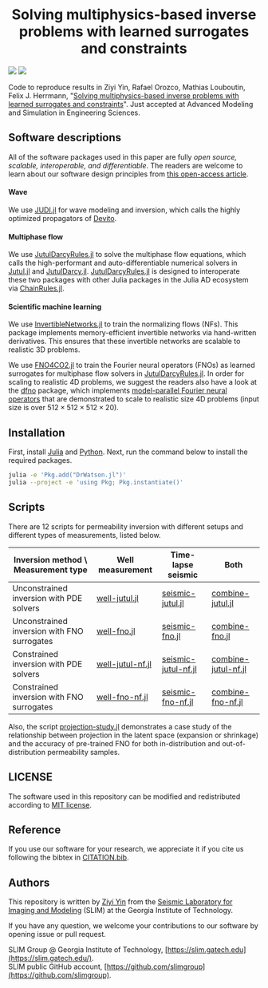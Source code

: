 <h1 align="center">Solving multiphysics-based inverse problems with learned surrogates and constraints</h1>

[![][license-img]][license-status] [![][zenodo-img]][zenodo-status]

Code to reproduce results in Ziyi Yin, Rafael Orozco, Mathias Louboutin, Felix J. Herrmann, "[Solving multiphysics-based inverse problems with learned surrogates and constraints](https://arxiv.org/abs/2307.11099)". Just accepted at Advanced Modeling and Simulation in Engineering Sciences.

## Software descriptions

All of the software packages used in this paper are fully *open source, scalable, interoperable, and differentiable*. The readers are welcome to learn about our software design principles from [this open-access article](https://library.seg.org/doi/10.1190/tle42070474.1).

#### Wave

We use [JUDI.jl](https://github.com/slimgroup/JUDI.jl) for wave modeling and inversion, which calls the highly optimized propagators of [Devito](https://www.devitoproject.org/).

#### Multiphase flow

We use [JutulDarcyRules.jl] to solve the multiphase flow equations, which calls the high-performant and auto-differentiable numerical solvers in [Jutul.jl] and [JutulDarcy.jl]. [JutulDarcyRules.jl] is designed to interoperate these two packages with other Julia packages in the Julia AD ecosystem via [ChainRules.jl].

#### Scientific machine learning

We use [InvertibleNetworks.jl] to train the normalizing flows (NFs). This package implements memory-efficient invertible networks via hand-written derivatives. This ensures that these invertible networks are scalable to realistic 3D problems.

We use [FNO4CO2.jl] to train the Fourier neural operators (FNOs) as learned surrogates for multiphase flow solvers in [JutulDarcyRules.jl]. In order for scaling to realistic 4D problems, we suggest the readers also have a look at the [dfno] package, which implements [model-parallel Fourier neural operators](https://doi.org/10.1016/j.cageo.2023.105402) that are demonstrated to scale to realistic size 4D problems (input size is over $512\times512\times512\times20$).

## Installation

First, install [Julia](https://julialang.org/) and [Python](https://www.python.org/). Next, run the command below to install the required packages.

```bash
julia -e 'Pkg.add("DrWatson.jl")'
julia --project -e 'using Pkg; Pkg.instantiate()'
```

## Scripts

There are 12 scripts for permeability inversion with different setups and different types of measurements, listed below.

| Inversion method \ Measurement type | Well measurement | Time-lapse seismic | Both |
|---------------------|----------|----------|--------|
| Unconstrained inversion with PDE solvers | [well-jutul.jl](scripts/well-jutul.jl) | [seismic-jutul.jl](scripts/seismic-jutul.jl) | [combine-jutul.jl](scripts/combine-jutul.jl) |
| Unconstrained inversion with FNO surrogates | [well-fno.jl](scripts/well-fno.jl) | [seismic-fno.jl](scripts/seismic-fno.jl) | [combine-fno.jl](scripts/combine-fno.jl) |
| Constrained inversion with PDE solvers | [well-jutul-nf.jl](scripts/well-jutul-nf.jl) | [seismic-jutul-nf.jl](scripts/seismic-jutul-nf.jl) | [combine-jutul-nf.jl](scripts/combine-jutul-nf.jl) |
| Constrained inversion with FNO surrogates | [well-fno-nf.jl](scripts/well-fno-nf.jl) | [seismic-fno-nf.jl](scripts/seismic-fno-nf.jl) | [combine-fno-nf.jl](scripts/combine-fno-nf.jl) |

Also, the script [projection-study.jl](scripts/projection-study.jl) demonstrates a case study of the relationship between projection in the latent space (expansion or shrinkage) and the accuracy of pre-trained FNO for both in-distribution and out-of-distribution permeability samples.

## LICENSE

The software used in this repository can be modified and redistributed according to [MIT license](LICENSE).

## Reference

If you use our software for your research, we appreciate it if you cite us following the bibtex in [CITATION.bib](CITATION.bib).

## Authors

This repository is written by [Ziyi Yin] from the [Seismic Laboratory for Imaging and Modeling] (SLIM) at the Georgia Institute of Technology.

If you have any question, we welcome your contributions to our software by opening issue or pull request.

SLIM Group @ Georgia Institute of Technology, [https://slim.gatech.edu](https://slim.gatech.edu/).      
SLIM public GitHub account, [https://github.com/slimgroup](https://github.com/slimgroup).    

[Jutul.jl]:https://github.com/sintefmath/Jutul.jl
[JutulDarcy.jl]:https://github.com/sintefmath/JutulDarcy.jl
[JutulDarcyRules.jl]:https://github.com/slimgroup/JutulDarcyRules.jl
[ChainRules.jl]:https://github.com/JuliaDiff/ChainRules.jl
[license-status]:LICENSE
[license-img]:http://img.shields.io/badge/license-MIT-brightgreen.svg?style=flat?style=plastic
[Seismic Laboratory for Imaging and Modeling]:https://slim.gatech.edu/
[FNO4CO2.jl]:https://github.com/slimgroup/FNO4CO2
[InvertibleNetworks.jl]:https://github.com/slimgroup/InvertibleNetworks.jl
[dfno]:https://github.com/slimgroup/dfno
[Ziyi Yin]:https://ziyiyin97.github.io/
[zenodo-status]:https://doi.org/10.5281/zenodo.8353547
[zenodo-img]:https://zenodo.org/badge/DOI/10.5281/zenodo.8353547.svg?style=plastic
